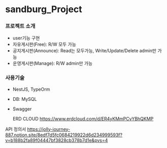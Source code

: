# sandburg_Project

### 프로젝트 소개
- user기능 구현
- 자유게시판(Free): R/W 모두 가능
- 공지게시판(Announce): Read는 모두가능, Write/Update/Delete admin만 가능
- 운영게시판(Manage): R/W admin만 가능

### 사용기술
- NestJS, TypeOrm
- DB: MySQL
- Swagger



  ERD CLOUD
https://www.erdcloud.com/d/ER4yKMmPCvYBhQKMP

API 정의서
https://jolly-journey-887.notion.site/8edf7d5fc0684219922d6d234999593f?v=b188b2fa89f04447bf3828cb378b7d1e&pvs=4
